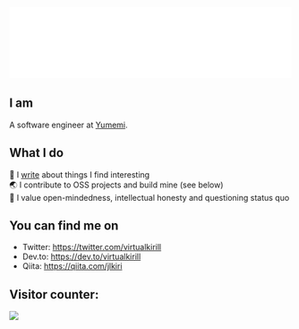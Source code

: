 <img src="fancy.svg" />

## I am

A software engineer at [Yumemi](https://yumemi.co.jp/).

## What I do

📝 I [write](https://www.kirillvasiltsov.com/writing) about things I find interesting  
🌏 I contribute to OSS projects and build mine (see below)  
💪 I value open-mindedness, intellectual honesty and questioning status quo

## You can find me on

- Twitter: https://twitter.com/virtualkirill
- Dev.to: https://dev.to/virtualkirill
- Qiita: https://qiita.com/jlkiri

## Visitor counter:

<img src="https://www.kirillvasiltsov.com/.netlify/functions/counter?name=github&svg=true" />
